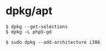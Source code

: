dpkg/apt
========

```
$ dpkg --get-selections
$ dpkg -L php5-gd
```

```
$ sudo dpkg --add-architecture i386
```

